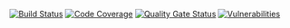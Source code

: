 [![Build Status](http://jenkins.cloudgaurdtechnologies.com:8080/job/springboot-app/badge/icon)](http://jenkins.cloudgaurdtechnologies.com:8080/job/springboot-app/)
[![Code Coverage](https://sonarqube.cloudgaurdtechnologies.com/api/project_badges/measure?project=springboot-aap&metric=coverage&token=2072c8ea245c9c6537d7db59ea572c59f8076ce4)](https://sonarqube.cloudgaurdtechnologies.com/dashboard?id=springboot-aap)
[![Quality Gate Status](https://sonarqube.cloudgaurdtechnologies.com/api/project_badges/measure?project=springboot-aap&metric=alert_status&token=2072c8ea245c9c6537d7db59ea572c59f8076ce4)](https://sonarqube.cloudgaurdtechnologies.com/dashboard?id=springboot-aap)
[![Vulnerabilities](https://sonarqube.cloudgaurdtechnologies.com/api/project_badges/measure?project=springboot-aap&metric=vulnerabilities&token=2072c8ea245c9c6537d7db59ea572c59f8076ce4)](https://sonarqube.cloudgaurdtechnologies.com/dashboard?id=springboot-aap)

